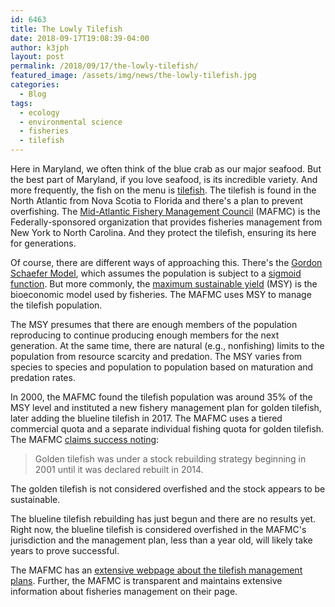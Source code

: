 ```yaml
---
id: 6463
title: The Lowly Tilefish
date: 2018-09-17T19:08:39-04:00
author: k3jph
layout: post
permalink: /2018/09/17/the-lowly-tilefish/
featured_image: /assets/img/news/the-lowly-tilefish.jpg
categories:
  - Blog
tags:
  - ecology
  - environmental science
  - fisheries
  - tilefish
---
```

Here in Maryland, we often think of the blue crab as our major
seafood.  But the best part of Maryland, if you love seafood, is
its incredible variety.  And more frequently, the fish on the menu
is
[tilefish](https://www.seafoodsource.com/seafood-handbook/finfish/tilefish).
The tilefish is found in the North Atlantic from Nova Scotia to
Florida and there's a plan to prevent overfishing.  The [Mid-Atlantic
Fishery Management Council](http://www.mafmc.org) (MAFMC) is the
Federally-sponsored organization that provides fisheries management
from New York to North Carolina.  And they protect the tilefish,
ensuring its here for generations.

Of course, there are different ways of approaching this.  There's
the [Gordon Schaefer
Model](http://rlhick.people.wm.edu/posts/gordon-shaefer-model.html), which
assumes the population is subject to a [sigmoid
function](http://mathworld.wolfram.com/SigmoidFunction.html).  But
more commonly, the [maximum sustainable
yield](https://oceana.org/blog/ask-dr-pauly-what-maximum-sustainable-yield)
(MSY) is the bioeconomic model used by fisheries.  The MAFMC uses
MSY to manage the tilefish population.

The MSY presumes that there are enough members of the population
reproducing to continue producing enough members for the next
generation.  At the same time, there are natural (e.g., nonfishing)
limits to the population from resource scarcity and predation.  The
MSY varies from species to species and population to population
based on maturation and predation rates.

In 2000, the MAFMC found the tilefish population was around 35% of
the MSY level and instituted a new fishery management plan for
golden tilefish, later adding the blueline tilefish in 2017.  The
MAFMC uses a tiered commercial quota and a separate individual
fishing quota for golden tilefish.  The MAFMC [claims success
noting](https://static1.squarespace.com/static/511cdc7fe4b00307a2628ac6/t/5a81d98224a6943ee889c865/1518459267649/Tilefish+AP+Info+February+10+2018.pdf):

> Golden tilefish was under a stock rebuilding strategy beginning
in 2001 until it was declared rebuilt in 2014.

The golden tilefish is not considered overfished and the stock
appears to be sustainable.

The blueline tilefish rebuilding has just begun and there are no
results yet.  Right now, the blueline tilefish is considered
overfished in the MAFMC's jurisdiction and the management plan,
less than a year old, will likely take years to prove successful.

The MAFMC has an [extensive webpage about the tilefish management
plans](http://www.mafmc.org/tilefish/).  Further, the MAFMC is
transparent and maintains extensive information about fisheries
management on their page.
